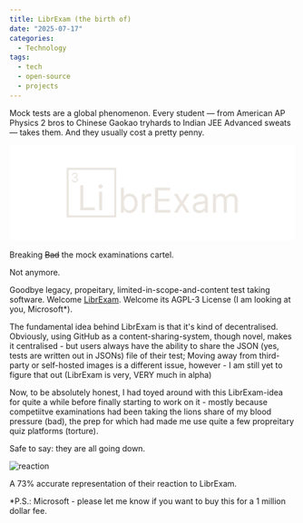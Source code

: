 ```yaml
---
title: LibrExam (the birth of)
date: "2025-07-17"
categories:
  - Technology
tags:
  - tech
  - open-source
  - projects
---
```


Mock tests are a global phenomenon. Every student — from American AP Physics 2 bros to Chinese Gaokao tryhards to Indian JEE Advanced sweats — takes them. And they usually cost a pretty penny.

![librexamlogo](https://raw.githubusercontent.com/sayakdattagupta/librexam/refs/heads/main/public/librexamTyped.svg)

<p class="caption">
Breaking <del>Bad</del> the mock examinations cartel.
</p>

Not anymore.

Goodbye legacy, propeitary, limited-in-scope-and-content test taking software. Welcome [LibrExam](https://github.com/sayakdattagupta/librexam). Welcome its AGPL-3 License (I am looking at you, Microsoft\*).

The fundamental idea behind LibrExam is that it's kind of decentralised. Obviously, using GitHub as a content-sharing-system, though novel, makes it centralised - but users always have the ability to share the JSON (yes, tests are written out in JSONs) file of their test; Moving away from third-party or self-hosted images is a different issue, however - I am still yet to figure that out (LibrExam is very, VERY much in alpha)

Now, to be absolutely honest, I had toyed around with this LibrExam-idea for quite a while before finally starting to work on it - mostly because competiitve examinations had been taking the lions share of my blood pressure (bad), the prep for which had made me use quite a few propreitary quiz platforms (torture).

Safe to say: they are all going down.

![reaction](/assets/wojak-computer-crying.png)

<p class="caption">
A 73% accurate representation of their reaction to LibrExam.
</p>

\*P.S.: Microsoft - please let me know if you want to buy this for a 1 million dollar fee.
